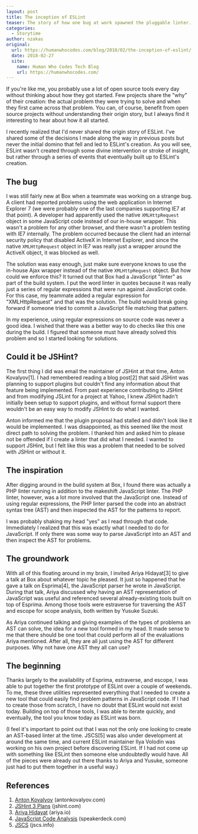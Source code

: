 ```yaml
---
layout: post
title: The inception of ESLint
teaser: The story of how one bug at work spawned the pluggable linter.
categories:
  - Storytime
author: nzakas
original:
  url: https://humanwhocodes.com/blog/2018/02/the-inception-of-eslint/
  date: 2018-02-27
  site:
    name: Human Who Codes Tech Blog
    url: https://humanwhocodes.com/
---
```


If you're like me, you probably use a lot of open source tools every day without thinking about how they got started. Few projects share the "why" of their creation: the actual problem they were trying to solve and when they first came across that problem. You can, of course, benefit from open source projects without understanding their origin story, but I always find it interesting to hear about how it all started.

I recently realized that I'd never shared the origin story of ESLint. I've shared some of the decisions I made along the way in previous posts but never the initial domino that fell and led to ESLint's creation. As you will see, ESLint wasn't created through some divine intervention or stroke of insight, but rather through a series of events that eventually built up to ESLint's creation.

## The bug

I was still fairly new at Box when a teammate was working on a strange bug. A client had reported problems using the web application in Internet Explorer 7 (we were probably one of the last companies supporting IE7 at that point). A developer had apparently used the native `XMLHttpRequest` object in some JavaScript code instead of our in-house wrapper. This wasn't a problem for any other browser, and there wasn't a problem testing with IE7 internally. The problem occurred because the client had an internal security policy that disabled ActiveX in Internet Explorer, and since the native `XMLHttpRequest` object in IE7 was really just a wrapper around the ActiveX object, it was blocked as well.

The solution was easy enough, just make sure everyone knows to use the in-house Ajax wrapper instead of the native `XMLHttpRequest` object. But how could we enforce this? It turned out that Box had a JavaScript "linter" as part of the build system. I put the word linter in quotes because it was really just a series of regular expressions that were run against JavaScript code. For this case, my teammate added a regular expression for "XMLHttpRequest" and that was the solution. The build would break going forward if someone tried to commit a JavaScript file matching that pattern.

In my experience, using regular expressions on source code was never a good idea. I wished that there was a better way to do checks like this one during the build. I figured that someone must have already solved this problem and so I started looking for solutions.

## Could it be JSHint?

The first thing I did was email the maintainer of JSHint at that time, Anton Kovalyov[1]. I had remembered reading a blog post[2] that said JSHint was planning to support plugins but couldn't find any information about that feature being implemented. From past experience contributing to JSHint and from modifying JSLint for a project at Yahoo, I knew JSHint hadn't initially been setup to support plugins, and without formal support there wouldn't be an easy way to modify JSHint to do what I wanted.

Anton informed me that the plugin proposal had stalled and didn't look like it would be implemented. I was disappointed, as this seemed like the most direct path to solving the problem. I thanked him and asked him to please not be offended if I create a linter that did what I needed. I wanted to support JSHint, but I felt like this was a problem that needed to be solved with JSHint or without it.

## The inspiration

After digging around in the build system at Box, I found there was actually a PHP linter running in addition to the makeshift JavaScript linter. The PHP linter, however, was a lot more involved that the JavaScript one. Instead of using regular expressions, the PHP linter parsed the code into an abstract syntax tree (AST) and then inspected the AST for the patterns to report.

I was probably shaking my head "yes" as I read through that code. Immediately I realized that this was exactly what I needed to do for JavaScript. If only there was some way to parse JavaScript into an AST and then inspect the AST for problems.

## The groundwork

With all of this floating around in my brain, I invited Ariya Hidayat[3] to give a talk at Box about whatever topic he pleased. It just so happened that he gave a talk on Esprima[4], the JavaScript parser he wrote in JavaScript. During that talk, Ariya discussed why having an AST representation of JavaScript was useful and referenced several already-existing tools built on top of Esprima. Among those tools were estraverse for traversing the AST and escope for scope analysis, both written by Yusuke Suzuki.

As Ariya continued talking and giving examples of the types of problems an AST can solve, the idea for a new tool formed in my head. It made sense to me that there should be one tool that could perform all of the evaluations Ariya mentioned. After all, they are all just using the AST for different purposes. Why not have one AST they all can use?

## The beginning

Thanks largely to the availability of Esprima, estraverse, and escope, I was able to put together the first prototype of ESLint over a couple of weekends. To me, these three utilities represented everything that I needed to create a new tool that could easily find problem patterns in JavaScript code. If I had to create those from scratch, I have no doubt that ESLint would not exist today. Building on top of those tools, I was able to iterate quickly, and eventually, the tool you know today as ESLint was born.

(I feel it's important to point out that I was not the only one looking to create an AST-based linter at the time. JSCS[5] was also under development at around the same time, and current ESLint maintainer Ilya Volodin was working on his own project before discovering ESLint. If I had not come up with something like ESLint then someone else undoubtedly would have. All of the pieces were already out there thanks to Ariya and Yusuke, someone just had to put them together in a useful way.)


## References

1. [Anton Kovalyov](https://www.antonkovalyov.com/) (antonkovalyov.com)
1. [JSHint 3 Plans](http://jshint.com/blog/jshint-3-plans/) (jshint.com)
1. [Ariya Hidayat](https://ariya.io) (ariya.io)
1. [JavaScript Code Analysis](https://speakerdeck.com/ariya/javascript-code-analysis) (speakerdeck.com)
1. [JSCS](http://jscs.info/) (jscs.info)

